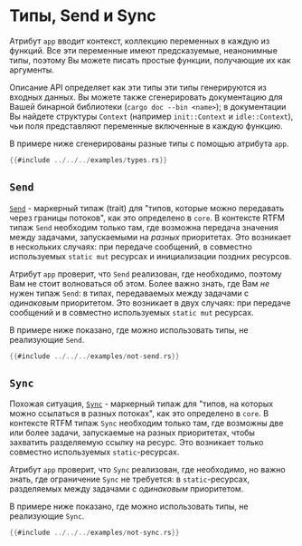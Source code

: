 # Типы, Send и Sync

Атрибут `app` вводит контекст, коллекцию переменных в каждую из функций.
Все эти переменные имеют предсказуемые, неанонимные типы, поэтому Вы можете
писать простые функции, получающие их как аргументы.

Описание API определяет как эти типы эти типы генерируются из входных данных.
Вы можете также сгенерировать документацию для Вашей бинарной библиотеки
(`cargo doc --bin <name>`); в документации Вы найдете структуры `Context`
(например `init::Context` и `idle::Context`), чьи поля представляют переменные
включенные в каждую функцию.

В примере ниже сгенерированы разные типы с помощью атрибута `app`.

``` rust
{{#include ../../../examples/types.rs}}
```

## `Send`

[`Send`] - маркерный типаж (trait) для "типов, которые можно передавать через границы
потоков", как это определено в `core`. В контексте RTFM типаж `Send` необходим
только там, где возможна передача значения между задачами, запускаемыми на
*разных* приоритетах. Это возникает в нескольких случаях: при передаче сообщений,
в совместно используемых `static mut` ресурсах и инициализации поздних ресурсов.

[`Send`]: https://doc.rust-lang.org/core/marker/trait.Send.html

Атрибут `app` проверит, что `Send` реализован, где необходимо, поэтому Вам не
стоит волноваться об этом. Более важно знать, где Вам *не* нужен типаж `Send`:
в типах, передаваемых между задачами с *одинаковым* приоритетом. Это возникает
в двух случаях: при передаче сообщений и в совместно используемых `static mut`
ресурсах.

В примере ниже показано, где можно использовать типы, не реализующие `Send`.

``` rust
{{#include ../../../examples/not-send.rs}}
```

## `Sync`

Похожая ситуация, [`Sync`] -  маркерный типаж для "типов, на которых можно
ссылаться в разных потоках", как это определено в `core`. В контексте RTFM
типаж `Sync` необходим только там, где возможны две или более задачи,
запускаемые на разных приоритетах, чтобы захватить разделяемую ссылку на
ресурс. Это возникает только  совместно используемых `static`-ресурсах.

[`Sync`]: https://doc.rust-lang.org/core/marker/trait.Sync.html

Атрибут `app` проверит, что `Sync` реализован, где необходимо, но важно знать,
где ограничение `Sync` не требуется: в `static`-ресурсах, разделяемых между
задачами с *одинаковым* приоритетом.

В примере ниже показано, где можно использовать типы, не реализующие `Sync`.

``` rust
{{#include ../../../examples/not-sync.rs}}
```
